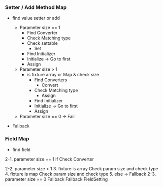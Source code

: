 ### Setter / Add Method Map
* find value setter or add
    * Parameter size == 1
        * Find Converter
        * Check Matching type
        * Check settable
            * Set
        * Find Initializer
        * Initialize
            -> Go to first
        * Assign
    * Parameter size > 1
        * is fixture array or Map & check size
            * Find Converters
                * Convert
            * Check Matching type
                * Assign
            * Find Initializer
            * Initialize
                -> Go to first
            * Assign
    * Parameter size == 0 -> Fail
    
* Fallback


### Field Map

* find field

 
2-1. parameter size == 1
     if Check Converter
         
2-2. parameter size > 1
     3. fixture is array
         Check param size and check type
     4. fixture is map
         Check param size and check type
     5. else
         -> Fallback
2-3. parameter size == 0
 Fallback
 Fallback FieldSetting